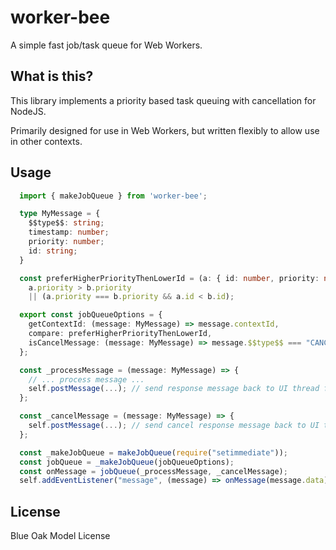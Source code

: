 # worker-bee

A simple fast job/task queue for Web Workers.

## What is this?

This library implements a priority based task queuing with cancellation for NodeJS.

Primarily designed for use in Web Workers, but written flexibly to allow use in other contexts.

## Usage

```typescript
  import { makeJobQueue } from 'worker-bee';

  type MyMessage = {
    $$type$$: string;
    timestamp: number;
    priority: number;
    id: string;
  }

  const preferHigherPriorityThenLowerId = (a: { id: number, priority: number }, b: { id: number, priority: number }) =>
    a.priority > b.priority
    || (a.priority === b.priority && a.id < b.id);

  export const jobQueueOptions = {
    getContextId: (message: MyMessage) => message.contextId,
    compare: preferHigherPriorityThenLowerId,
    isCancelMessage: (message: MyMessage) => message.$$type$$ === "CANCEL"
  };

  const _processMessage = (message: MyMessage) => {
    // ... process message ...
    self.postMessage(...); // send response message back to UI thread for handling
  };

  const _cancelMessage = (message: MyMessage) => {
    self.postMessage(...); // send cancel response message back to UI thread for handling
  };

  const _makeJobQueue = makeJobQueue(require("setimmediate"));
  const jobQueue = _makeJobQueue(jobQueueOptions);
  const onMessage = jobQueue(_processMessage, _cancelMessage);
  self.addEventListener("message", (message) => onMessage(message.data));
``` 

## License

Blue Oak Model License